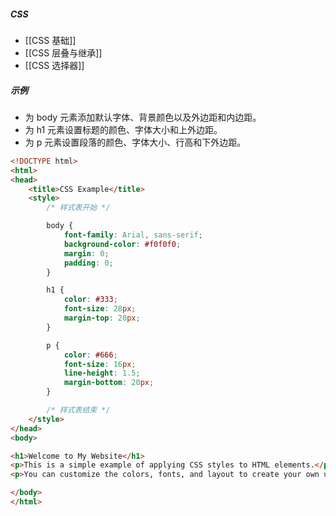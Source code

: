 ##### CSS
- [[CSS 基础]]
- [[CSS 层叠与继承]]
- [[CSS 选择器]]
##### 示例
- 为 body 元素添加默认字体、背景颜色以及外边距和内边距。
- 为 h1 元素设置标题的颜色、字体大小和上外边距。
- 为 p 元素设置段落的颜色、字体大小、行高和下外边距。
```html
<!DOCTYPE html>
<html>
<head>
    <title>CSS Example</title>
    <style>
        /* 样式表开始 */

        body {
            font-family: Arial, sans-serif;
            background-color: #f0f0f0;
            margin: 0;
            padding: 0;
        }

        h1 {
            color: #333;
            font-size: 28px;
            margin-top: 20px;
        }

        p {
            color: #666;
            font-size: 16px;
            line-height: 1.5;
            margin-bottom: 20px;
        }

        /* 样式表结束 */
    </style>
</head>
<body>

<h1>Welcome to My Website</h1>
<p>This is a simple example of applying CSS styles to HTML elements.</p>
<p>You can customize the colors, fonts, and layout to create your own unique design.</p>

</body>
</html>

```